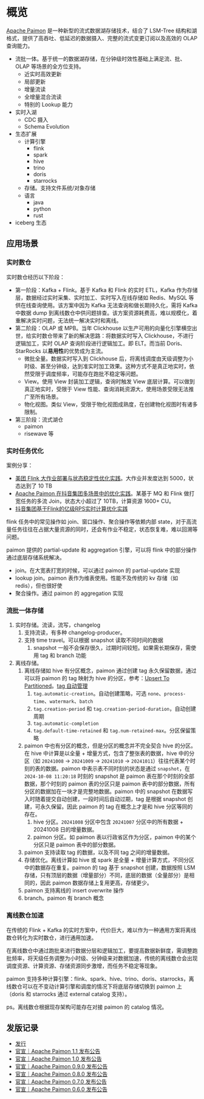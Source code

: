 # 概览

[Apache Paimon](https://paimon.apache.org/) 是一种新型的流式数据湖存储技术，结合了 LSM-Tree 结构和湖格式，提供了高吞吐、低延迟的数据摄入、完整的流式变更订阅以及高效的 OLAP 查询能力。

* 流批一体。基于统一的数据湖存储，在分钟级时效性基础上满足流、批、OLAP 等场景的全方位支持。
  * 近实时高效更新
  * 局部更新
  * 增量流读
  * 全增量混合流读
  * 特别的 Lookup 能力
* 实时入湖
  * CDC 摄入
  * Schema Evolution
* 生态扩展
  * 计算引擎
    * flink
    * spark
    * hive
    * trino
    * doris
    * starrocks
  * 存储。支持文件系统/对象存储
  * 语言
    * java
    * python
    * rust
* iceberg 生态

## 应用场景

### 实时数仓

实时数仓经历以下阶段：

- 第一阶段：Kafka + Flink。基于 Kafka 和 Flink 的实时 ETL，Kafka 作为存储层，数据经过实时采集、实时加工、实时写入在线存储如 Redis、MySQL 等供在线查询使用。该方案中因为 Kafka 无法查询和做长期持久化，需将 Kafka 中数据 dump 到离线数仓中供问题排查。该方案资源耗费高，难以规模化，着重解决实时问题，无法统一解决实时和离线。
- 第二阶段：OLAP 或 MPB。当年 Clickhouse 以生产可用的向量化引擎横空出世，给实时数仓带来了新的解决思路：将数据实时写入 Clickhouse，不进行逻辑加工，实时 OLAP 查询阶段进行逻辑加工。即 ELT。而当前 Doris、StarRocks 以**易用性**的优势成为主流。
  - 微批全量。数据实时写入到 Clickhouse 后，将离线调度由天级调整为小时级、甚至分钟级，达到准实时加工效果。这种方式不是真正地实时，依然受限于调度频率，可能存在跑批不稳定等问题。
  - View。使用 View 封装加工逻辑，查询时触发 View 底层计算。可以做到真正地实时，受限于 View 性能、查询消耗资源大，使用场景受限无法推广至所有场景。
  - 物化视图。类似 View，受限于物化视图成熟度，在创建物化视图时有诸多限制。
- 第三阶段：流式湖仓
  - paimon
  - risewave 等

### 实时任务优化

案例分享：

* [美团 Flink 大作业部署与状态稳定性优化实践](https://mp.weixin.qq.com/s/KZoEBjdqDsW34PUUuLR8Xw)。大作业并发度达到 5000，状态达到了 10 TB
* [Apache Paimon 在抖音集团多场景中的优化实践](https://mp.weixin.qq.com/s/D2vIw4OUZB3bhCKbsqzESA)。某基于 MQ 和 Flink 做打宽任务的多流 Join，状态大小超过了 10TB，计算资源 1600+ CU。
* [抖音集团基于Flink的亿级RPS实时计算优化实践](https://mp.weixin.qq.com/s/G02-1yVXXnU-60JMqSosWQ)

flink 任务中的常见操作如 join、窗口操作、聚合操作等依赖内部 state，对于高流量任务往往在占据大量资源的同时，还会有作业不稳定，状态恢复难，难以回溯等问题。

paimon 提供的 partial-update 和 aggregation 引擎，可以将 flink 中的部分操作通过底层存储系统解决。

* join。在大宽表打宽的时候，可以通过 paimon 的 partial-update 实现
* lookup join。paimon 表作为维表使用。性能不及传统的 kv 存储（如 redis），但也很好使
* 聚合操作。通过 paimon 的 aggregation 实现

### 流批一体存储

1. 实时存储。流读，流写，changelog
   1. 支持流读，有多种 changelog-producer。
   2. 支持 time travel。可以根据 snapshot 读取不同时间的数据
      1. snapshot 一般不会保存很久，过期时间较短。如果需长期保存，需使用 tag 和 branch 功能
2. 离线存储。
   1. 离线存储如 hive 有分区概念，paimon 通过创建 tag 永久保留数据，通过可以将 paimon 的 tag 映射为 hive 的分区，参考：[Upsert To Partitioned](https://paimon.apache.org/docs/1.2/migration/upsert-to-partitioned/)。[tag 自动管理](https://paimon.apache.org/docs/1.2/maintenance/manage-tags/)
      1. `tag.automatic-creation`。自动创建策略，可选 `none`、`process-time`、`watermark`、`batch`
      2. `tag.creation-period` 和 `tag.creation-period-duration`，自动创建周期
      3. `tag.automatic-completion`
      4. `tag.default-time-retained` 和 `tag.num-retained-max`。分区保留策略
   2. paimon 中也有分区的概念，但是分区的概念并不完全契合 hive 的分区。在 hive 中计算是以全量 + 增量方式，包含了整张表的数据，hive 中的分区（如 `20241008` -> `20241009` -> `20241010` -> `20241011`）往往代表某个时刻的表的数据。paimon 中表示表不同时刻的状态是通过 `snapshot`，在 `2024-10-08 11:20:18` 时刻的 snapshot 是 paimon 表在那个时刻的全部数据，那个时刻的 paimon 表的分区只是 paimon 表中的部分数据，所有分区的数据加在一块才是完整地数据。paimon 中的 snapshot 在数据写入时随着提交自动创建，一段时间后自动过期，tag 是根据 snapshot 创建，可永久保留。因此 paimon 的 tag 在概念上才是和 hive 分区等同的存在。
      1. hive 分区。`20241008` 分区中包含 `20241007` 分区中的所有数据 + 20241008 日的增量数据。
      2. paimon 分区。如 paimon 表以行政省区作为分区，paimon 中的某个分区只是 paimon 表中的部分数据。
   3. paimon 支持读取 tag 的数据，以及不同 tag 之间的增量数据。
   4. 存储优化。离线计算如 hive 或 spark 是全量 + 增量计算方式，不同分区中的数据存在重复。paimon 的 tag 基于 snapshot 创建，数据按照 LSM 存储，只有顶层的数据（增量部分）不同，底层的数据（全量部分）是相同的，因此 paimon 数据存储上复用更高，存储更少。
   5. paimon 支持离线的 insert overwrite 操作
   6. branch。paimon 有 branch 概念

### 离线数仓加速

在传统的 Flink + Kafka 的实时方案中，代价巨大，难以作为一种通用方案将离线数仓转化为实时数仓，进行通用加速。

在离线数仓中通过跑批来进行数据分层和逻辑加工，要提高数据新鲜度，需调整跑批频率，将天级任务调整为小时级、分钟级来对数据加速，传统的离线数仓会出现调度资源、计算资源、存储资源同步激增，而任务不稳定等现象。

paimon 支持多种计算引擎：flink、spark、hive、trino、doris、starrocks，离线数仓可以在不变动计算引擎和调度的情况下将底层存储切换到 paimon 上（doris 和 starrocks 通过 external catalog 支持）。

ps。离线数仓根据现存架构可能存在对接 paimon 的 catalog 情况。

## 发版记录

* [发行](https://paimon.apache.org/releases/1.2.0)
* [官宣｜Apache Paimon 1.1 发布公告](https://mp.weixin.qq.com/s/wSs-U9O9ChRlNlD2w2NGAA)
* [官宣｜Apache Paimon 1.0 发布公告](https://mp.weixin.qq.com/s/xYXuX26p78c7el9iEr0DmA)
* [官宣｜Apache Paimon 0.9.0 发布公告](https://mp.weixin.qq.com/s/Uu0AHYEf-u5V_vdjdxBsRw)
* [官宣｜Apache Paimon 0.8.0 发布公告](https://mp.weixin.qq.com/s/iTCGIolOKXJYcR6O7oVXcQ)
* [官宣｜Apache Paimon 0.7.0 发布公告](https://mp.weixin.qq.com/s/wyfQZmV6XoxBWPD3bR9O0w)
* [官宣｜Apache Paimon 0.6.0 发布公告](https://mp.weixin.qq.com/s/pM1sBckNXLHesbRxOai4tw)

